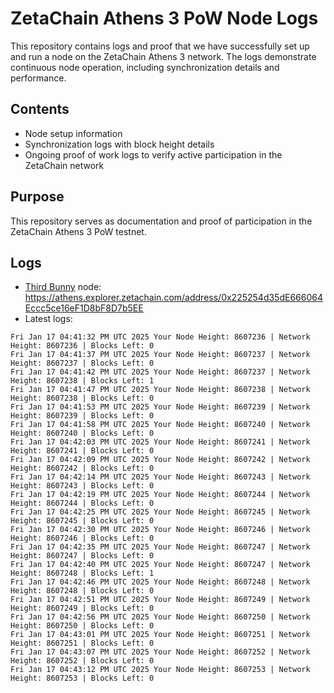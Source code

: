 # ZetaChain Athens 3 PoW Node Logs
This repository contains logs and proof that we have successfully set up and run a node on the ZetaChain Athens 3 network. The logs demonstrate continuous node operation, including synchronization details and performance.

## Contents
- Node setup information
- Synchronization logs with block height details
- Ongoing proof of work logs to verify active participation in the ZetaChain network

## Purpose
This repository serves as documentation and proof of participation in the ZetaChain Athens 3 PoW testnet.

## Logs

- [Third Bunny](https://thirdbunny.xyz/) node: https://athens.explorer.zetachain.com/address/0x225254d35dE666064Eccc5ce16eF1D8bF8D7b5EE
- Latest logs:
```
Fri Jan 17 04:41:32 PM UTC 2025 Your Node Height: 8607236 | Network Height: 8607236 | Blocks Left: 0
Fri Jan 17 04:41:37 PM UTC 2025 Your Node Height: 8607237 | Network Height: 8607237 | Blocks Left: 0
Fri Jan 17 04:41:42 PM UTC 2025 Your Node Height: 8607237 | Network Height: 8607238 | Blocks Left: 1
Fri Jan 17 04:41:47 PM UTC 2025 Your Node Height: 8607238 | Network Height: 8607238 | Blocks Left: 0
Fri Jan 17 04:41:53 PM UTC 2025 Your Node Height: 8607239 | Network Height: 8607239 | Blocks Left: 0
Fri Jan 17 04:41:58 PM UTC 2025 Your Node Height: 8607240 | Network Height: 8607240 | Blocks Left: 0
Fri Jan 17 04:42:03 PM UTC 2025 Your Node Height: 8607241 | Network Height: 8607241 | Blocks Left: 0
Fri Jan 17 04:42:09 PM UTC 2025 Your Node Height: 8607242 | Network Height: 8607242 | Blocks Left: 0
Fri Jan 17 04:42:14 PM UTC 2025 Your Node Height: 8607243 | Network Height: 8607243 | Blocks Left: 0
Fri Jan 17 04:42:19 PM UTC 2025 Your Node Height: 8607244 | Network Height: 8607244 | Blocks Left: 0
Fri Jan 17 04:42:25 PM UTC 2025 Your Node Height: 8607245 | Network Height: 8607245 | Blocks Left: 0
Fri Jan 17 04:42:30 PM UTC 2025 Your Node Height: 8607246 | Network Height: 8607246 | Blocks Left: 0
Fri Jan 17 04:42:35 PM UTC 2025 Your Node Height: 8607247 | Network Height: 8607247 | Blocks Left: 0
Fri Jan 17 04:42:40 PM UTC 2025 Your Node Height: 8607247 | Network Height: 8607248 | Blocks Left: 1
Fri Jan 17 04:42:46 PM UTC 2025 Your Node Height: 8607248 | Network Height: 8607248 | Blocks Left: 0
Fri Jan 17 04:42:51 PM UTC 2025 Your Node Height: 8607249 | Network Height: 8607249 | Blocks Left: 0
Fri Jan 17 04:42:56 PM UTC 2025 Your Node Height: 8607250 | Network Height: 8607250 | Blocks Left: 0
Fri Jan 17 04:43:01 PM UTC 2025 Your Node Height: 8607251 | Network Height: 8607251 | Blocks Left: 0
Fri Jan 17 04:43:07 PM UTC 2025 Your Node Height: 8607252 | Network Height: 8607252 | Blocks Left: 0
Fri Jan 17 04:43:12 PM UTC 2025 Your Node Height: 8607253 | Network Height: 8607253 | Blocks Left: 0
```
